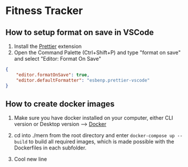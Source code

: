 # Fitness Tracker

## How to setup format on save in VSCode

1. Install the [Prettier](https://marketplace.visualstudio.com/items?itemName=esbenp.prettier-vscode) extension
2. Open the Command Palette (Ctrl+Shift+P) and type "format on save" and select "Editor: Format On Save"

```json
{
    "editor.formatOnSave": true,
    "editor.defaultFormatter": "esbenp.prettier-vscode"
}
```

## How to create docker images

1. Make sure you have docker installed on your computer, either CLI version or Desktop version --> [Docker](https://www.docker.com/)

2. cd into ./mern from the root directory and enter `docker-compose up --build` to build all required images, which is made possible with the Dockerfiles in each subfolder.

3. Cool new line
